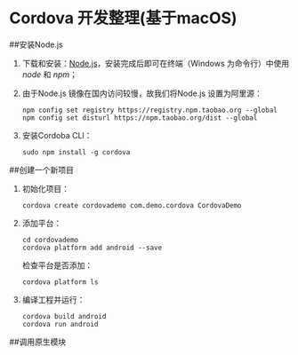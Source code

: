 # Cordova 开发整理(基于macOS)

##安装Node.js
1. 下载和安装：[Node.js](https://nodejs.org/en/download/)，安装完成后即可在终端（Windows 为命令行）中使用*node* 和 *npm*；

2. 由于Node.js 镜像在国内访问较慢，故我们将Node.js 设置为阿里源：
    ```
    npm config set registry https://registry.npm.taobao.org --global
    npm config set disturl https://npm.taobao.org/dist --global
    ``` 
3. 安装Cordoba CLI：

    ```
    sudo npm install -g cordova
    ```
   
##创建一个新项目
 1. 初始化项目：
    
    ```
    cordova create cordovademo com.demo.cordova CordovaDemo
    ```
 2. 添加平台：
    
    ```
    cd cordovademo
    cordova platform add android --save
    ```
    检查平台是否添加：
    
    ```
    cordova platform ls
    ```
 3. 编译工程并运行：
    
    ```
    cordova build android
    cordova run android
    ``` 
    
##调用原生模块    
    
    

    

